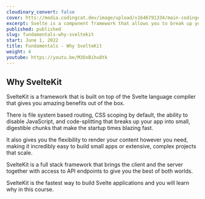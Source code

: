 ```yaml
---
cloudinary_convert: false
cover: htts://media.codingcat.dev/image/upload/v1646791334/main-codingcatdev-photo/Intro_to_Svelte.png
excerpt: Svelte is a component framework that allows you to break up your application into reusable chunks and provides some sugary syntax, making your code base easy to understand and very graceful.
published: published
slug: fundamentals-why-sveltekit
start: June 1, 2022
title: Fundamentals - Why SvelteKit
weight: 4
youtube: https://youtu.be/M3OxBihu8tk
---
```

## Why SvelteKit

SvelteKit is a framework that is built on top of the Svelte language compiler that gives you amazing benefits out of the box.

There is file system based routing, CSS scoping by default, the ability to disable JavaScript, and code-splitting that breaks up your app into small, digestible chunks that make the startup times blazing fast.

It also gives you the flexibility to render your content however you need, making it incredibly easy to build small apps or extensive, complex projects that scale.

SvelteKit is a full stack framework that brings the client and the server together with access to API endpoints to give you the best of both worlds.

SvelteKit is the fastest way to build Svelte applications and you will learn why in this course.